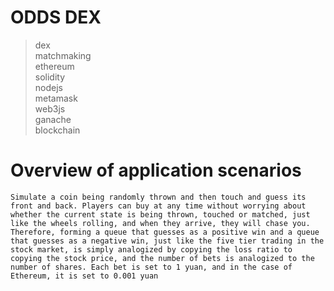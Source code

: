 # ODDS DEX

> dex  
> matchmaking  
> ethereum  
> solidity  
> nodejs  
> metamask  
> web3js  
> ganache  
> blockchain  

# Overview of application scenarios

```
Simulate a coin being randomly thrown and then touch and guess its front and back. Players can buy at any time without worrying about whether the current state is being thrown, touched or matched, just like the wheels rolling, and when they arrive, they will chase you. Therefore, forming a queue that guesses as a positive win and a queue that guesses as a negative win, just like the five tier trading in the stock market, is simply analogized by copying the loss ratio to copying the stock price, and the number of bets is analogized to the number of shares. Each bet is set to 1 yuan, and in the case of Ethereum, it is set to 0.001 yuan
```